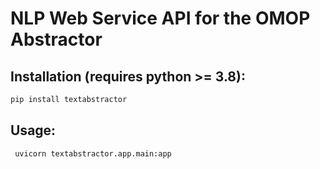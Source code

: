 # NLP Web Service API for the OMOP Abstractor

## Installation (requires python >= 3.8):
```bash
pip install textabstractor
```
## Usage:
```bash
 uvicorn textabstractor.app.main:app
```

